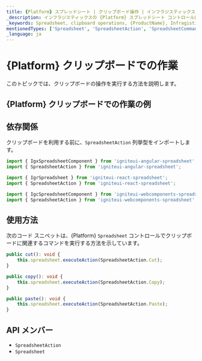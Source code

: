 ```yaml
---
title: {Platform} スプレッドシート | クリップボード操作 | インフラジスティックス
_description: インフラジスティックスの {Platform} スプレッドシート コントロール内でコピー、切り取り、貼り付けなどのクリップボード操作を使用します。Infragistics {ProductName} スプレッドシートのサンプルを是非お試しください!
_keywords: Spreadsheet, clipboard operations, {ProductName}, Infragistics, スプレッドシート, クリップボード操作, インフラジスティックス
mentionedTypes: ['Spreadsheet', 'SpreadsheetAction', 'SpreadsheetCommandType', 'Command']
_language: ja
---
```

# {Platform} クリップボードでの作業

このトピックでは、クリップボードの操作を実行する方法を説明します。

## {Platform} クリップボードでの作業の例


<code-view style="height: 500px"
           data-demos-base-url="{environment:dvDemosBaseUrl}"
           iframe-src="{environment:dvDemosBaseUrl}/excel/spreadsheet-clipboard"
           alt="{Platform} クリップボードでの作業の例"
           github-src="excel/spreadsheet/clipboard">
</code-view>

<div class="divider--half"></div>

## 依存関係
クリップボードを利用する前に、`SpreadsheetAction` 列挙型をインポートします。

<!-- Angular -->
```ts
import { IgxSpreadsheetComponent } from 'igniteui-angular-spreadsheet';
import { SpreadsheetAction } from 'igniteui-angular-spreadsheet';
```

<!-- React -->
```ts
import { IgrSpreadsheet } from 'igniteui-react-spreadsheet';
import { SpreadsheetAction } from 'igniteui-react-spreadsheet';
```

```ts
import { IgcSpreadsheetComponent } from 'igniteui-webcomponents-spreadsheet';
import { SpreadsheetAction } from 'igniteui-webcomponents-spreadsheet';
```

<div class="divider--half"></div>


## 使用方法
次のコード スニペットは、{Platform} `Spreadsheet` コントロールでクリップボードに関連するコマンドを実行する方法を示しています。

```ts
public cut(): void {
    this.spreadsheet.executeAction(SpreadsheetAction.Cut);
}

public copy(): void {
    this.spreadsheet.executeAction(SpreadsheetAction.Copy);
}

public paste(): void {
    this.spreadsheet.executeAction(SpreadsheetAction.Paste);
}
```

## API メンバー

 - `SpreadsheetAction`
 - `Spreadsheet`